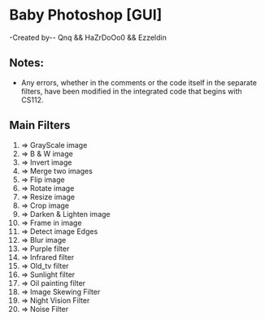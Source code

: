 # Baby Photoshop [GUI]
-Created by--
Qnq && HaZrDoOo0 && Ezzeldin
## Notes:
- Any errors, whether in the comments or the code itself in the separate filters, have been modified in the integrated code that begins with CS112.
## Main Filters
1) => GrayScale image
2) => B & W image
3) => Invert image
4) => Merge two images
5) => Flip image
6) => Rotate image
7) => Resize image
8) => Crop image
9) => Darken & Lighten image
10) => Frame in image
11) => Detect image Edges
12) => Blur image
13) => Purple filter
14) => Infrared filter
15) => Old_tv filter
16) => Sunlight filter
17) => Oil painting filter
18) => Image Skewing Filter
19) => Night Vision Filter
20) => Noise Filter
